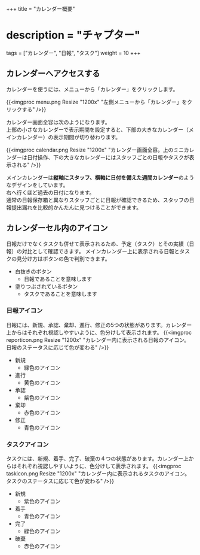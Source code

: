 +++
title = "カレンダー概要"
# description = "チャプター"
tags = ["カレンダー", "日報", "タスク"]
weight = 10
+++

## カレンダーへアクセスする

カレンダーを使うには、メニューから「カレンダー」をクリックします。

{{<imgproc menu.png Resize "1200x" "左側メニューから「カレンダー」をクリックする" />}}


カレンダー画面全容は次のようになります。  
上部の小さなカレンダーで表示期間を設定すると、下部の大きなカレンダー（メインカレンダー）の表示期間が切り替わります。

{{<imgproc calendar.png Resize "1200x" "カレンダー画面全容。上のミニカレンダーは日付操作、下の大きなカレンダーにはスタッフごとの日報やタスクが表示される" />}}

メインカレンダーは**縦軸にスタッフ、横軸に日付を備えた週間カレンダー**のようなデザインをしています。  
右へ行くほど過去の日付になります。  
通常の日報保存箱と異なりスタッフごとに日報が確認できるため、スタッフの日報提出漏れを比較的かんたんに見つけることができます。

## カレンダーセル内のアイコン

日報だけでなくタスクも併せて表示されるため、予定（タスク）とその実績（日報）の対比として確認できます。
メインカレンダー上に表示される日報とタスクの見分け方はボタンの色で判別できます。

- 白抜きのボタン
  - 日報であることを意味します
- 塗りつぶされているボタン
  - タスクであることを意味します

### 日報アイコン

日報には、新規、承認、棄却、進行、修正の5つの状態があります。カレンダー上からはそれぞれ視認しやすいように、色分けして表示されます。
{{<imgproc reporticon.png Resize "1200x" "カレンダー内に表示される日報のアイコン。日報のステータスに応じて色が変わる" />}}

- 新規
  - 緑色のアイコン
- 進行
  - 黄色のアイコン
- 承認
  - 紫色のアイコン
- 棄却
  - 赤色のアイコン
- 修正
  - 青色のアイコン

### タスクアイコン　

タスクには、新規、着手、完了、破棄の４つの状態があります。カレンダー上からはそれぞれ視認しやすいように、色分けして表示されます。
{{<imgproc taskicon.png Resize "1200x" "カレンダー内に表示されるタスクのアイコン。タスクのステータスに応じて色が変わる" />}}

- 新規
  - 紫色のアイコン
- 着手
  - 青色のアイコン
- 完了
  - 緑色のアイコン
- 破棄
  - 赤色のアイコン

